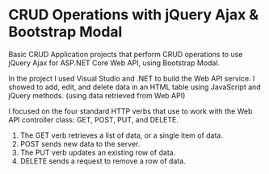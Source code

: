 # CRUD Operations with jQuery Ajax & Bootstrap Modal
Basic CRUD Application projects that perform CRUD operations to use jQuery Ajax for ASP.NET Core Web API, using Bootstrap Modal.

In the project I used Visual Studio and .NET to build the Web API service.
I showed to add, edit, and delete data in an HTML table using JavaScript and jQuery methods. (using data retrieved from Web API)

I focused on the four standard HTTP verbs that use to work with the Web API controller class: GET, POST, PUT, and DELETE. 
1) The GET verb retrieves a list of data, or a single item of data. 
2) POST sends new data to the server. 
3) The PUT verb updates an existing row of data. 
4) DELETE sends a request to remove a row of data.



